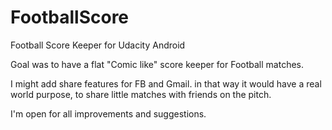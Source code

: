 # FootballScore
Football Score Keeper for Udacity Android


Goal was to have a flat "Comic like" score keeper for Football matches.

I might add share features for FB and Gmail. in that way it would have a real world purpose, 
to share little matches with friends on the pitch.


I'm open for all improvements and suggestions.
